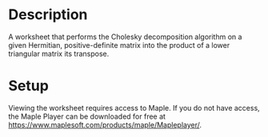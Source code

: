 # Description
A worksheet that performs the Cholesky decomposition algorithm on a given Hermitian, positive-definite matrix into the product of a lower triangular matrix its transpose.

# Setup

Viewing the worksheet requires access to Maple. If you do not have access, the Maple Player can be downloaded for free at https://www.maplesoft.com/products/maple/Mapleplayer/.